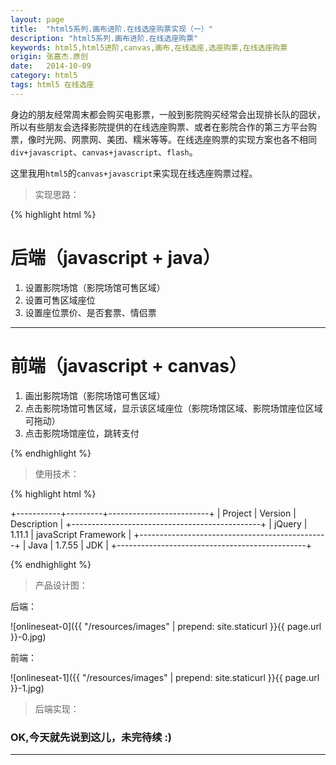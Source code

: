 ```yaml
---
layout: page
title:  "html5系列.画布进阶.在线选座购票实现（一）"
description: "html5系列.画布进阶.在线选座购票"
keywords: html5,html5进阶,canvas,画布,在线选座,选座购票,在线选座购票
origin: 张嘉杰.原创
date:   2014-10-09
category: html5
tags: html5 在线选座
---
```

身边的朋友经常周末都会购买电影票，一般到影院购买经常会出现排长队的囧状，所以有些朋友会选择影院提供的在线选座购票、或者在影院合作的第三方平台购票，像时光网、网票网、美团、糯米等等。在线选座购票的实现方案也各不相同`div+javascript`、`canvas+javascript`、`flash`。
<!--more-->
这里我用`html5`的`canvas+javascript`来实现在线选座购票过程。

> 实现思路：

{% highlight html %}

# 后端（javascript + java）
1. 设置影院场馆（影院场馆可售区域）
2. 设置可售区域座位
3. 设置座位票价、是否套票、情侣票
----------------------------------------------------------------------------------------------
# 前端（javascript + canvas）
1. 画出影院场馆（影院场馆可售区域）
2. 点击影院场馆可售区域，显示该区域座位（影院场馆区域、影院场馆座位区域可拖动）
3. 点击影院场馆座位，跳转支付

{% endhighlight %}

> 使用技术：

{% highlight html %}

+-----------+---------+-------------------------+
|  Project  | Version |       Description       |
+-----------------------------------------------+
|  jQuery   | 1.11.1  |  javaScript Framework   |
+-----------------------------------------------+
|   Java    | 1.7.55  |           JDK           |
+-----------------------------------------------+

{% endhighlight %}

> 产品设计图：

后端：  

![onlineseat-0]({{ "/resources/images" | prepend: site.staticurl }}{{ page.url }}-0.jpg) 

前端：  

![onlineseat-1]({{ "/resources/images" | prepend: site.staticurl }}{{ page.url }}-1.jpg) 

> 后端实现：



### OK,今天就先说到这儿，未完待续 :)

-----------------------


